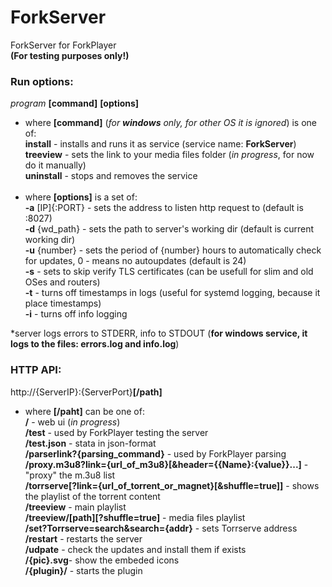 # ForkServer
ForkServer for ForkPlayer<br>**(For testing purposes only!)**

### Run options:
*program* **[command]** **[options]**<br>
- where **[command]** (_for **windows** only, for other OS it is ignored_) is one of:<br>
**install** - installs and runs it as service (service name: **ForkServer**)<br>
**treeview** - sets the link to your media files folder (_in progress_, for now do it manually)<br>
**uninstall** - stops and removes the service<br><br>
- where **[options]** is a set of:<br>
**-a** [IP]{:PORT} - sets the address to listen http request to (default is :8027)<br>
**-d** {wd_path} - sets the path to server's working dir (default is current working dir)<br>
**-u** {number} - sets the period of {number} hours to automatically check for updates, 0 - means no autoupdates (default is 24)<br>
**-s** - sets to skip verify TLS certificates (can be usefull for slim and old OSes and routers)<br>
**-t** - turns off timestamps in logs (useful for systemd logging, because it place timestamps)<br>
**-i** - turns off info logging

*server logs errors to STDERR, info to STDOUT (**for windows service, it logs to the files: errors.log and info.log**)

### HTTP API:
http://{ServerIP}:{ServerPort}**[/path]**
- where **[/paht]** can be one of:<br>
**/** - web ui (*in progress*)<br>
**/test** - used by ForkPlayer testing the server<br>
**/test.json** - stata in json-format<br>
**/parserlink?{parsing_command}** - used by ForkPlayer parsing<br>
**/proxy.m3u8?link={url_of_m3u8}[&header={{Name}:{value}}...]** - "proxy" the m.3u8 list<br>
**/torrserve[?link={url_of_torrent_or_magnet}[&shuffle=true]]** - shows the playlist of the torrent content<br>
**/treeview** - main playlist<br>
**/treeview/[path][?shuffle=true]** - media files playlist<br>
**/set?Torrserve=search&search={addr}** - sets Torrserve address<br>
**/restart** - restarts the server<br>
**/udpate** - check the updates and install them if exists<br>
**/{pic}.svg**- show the embeded icons<br>
**/{plugin}/** - starts the plugin<br>
